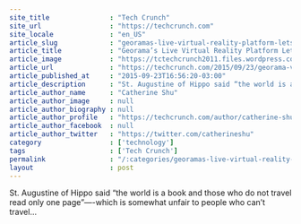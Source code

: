```yaml
---
site_title               : "Tech Crunch"
site_url                 : "https://techcrunch.com"
site_locale              : "en_US"
article_slug             : "georamas-live-virtual-reality-platform-lets-you-explore-the-world-from-your-sofa"
article_title            : "Georama’s Live Virtual Reality Platform Lets You Explore The World From Your Sofa"
article_image            : "https://tctechcrunch2011.files.wordpress.com/2015/09/7-georama_snapshot_360-tour.png?w=764&h=400&crop=1"
article_url              : "https://techcrunch.com/2015/09/23/georama-virtual-tours/"
article_published_at     : "2015-09-23T16:56:20-03:00"
article_description      : "St. Augustine of Hippo said “the world is a book and those who do not travel read only one page”—-which is somewhat unfair to people who can’t travel..."
article_author_name      : "Catherine Shu"
article_author_image     : null
article_author_biography : null
article_author_profile   : "https://techcrunch.com/author/catherine-shu/"
article_author_facebook  : null
article_author_twitter   : "https://twitter.com/catherineshu"
category                 : ['technology']
tags                     : ['Tech Crunch']
permalink                : "/:categories/georamas-live-virtual-reality-platform-lets-you-explore-the-world-from-your-sofa/"
layout                   : post
---
```


St. Augustine of Hippo said “the world is a book and those who do not travel read only one page”—-which is somewhat unfair to people who can’t travel...
